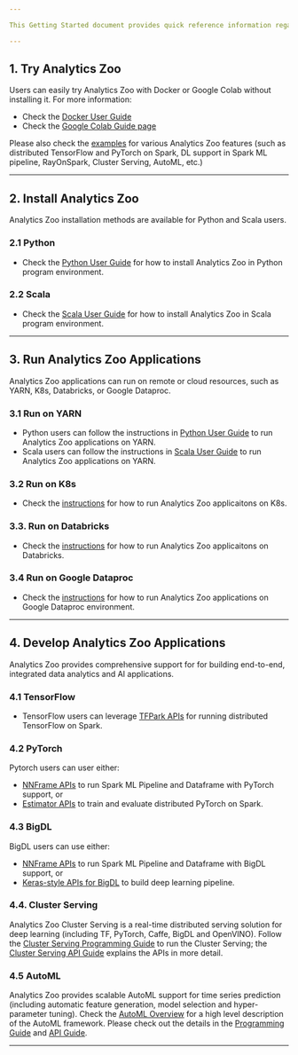 ```yaml
---

This Getting Started document provides quick reference information regarding installing Analytics Zoo, running the applications, and developing your own applications using Analytics Zoo. 

---
```



## **1. Try Analytics Zoo**
Users can easily try Analytics Zoo with Docker or Google Colab without installing it. For more information: 

- Check the [Docker User Guide](DockerUserGuide/index.md)
- Check the [Google Colab Guide page](ProgrammingGuide/run-notebook-colab.md)

Please also check the [examples](examples.md) for various Analytics Zoo features (such as distributed TensorFlow and PyTorch on Spark, DL support in Spark ML pipeline, RayOnSpark, Cluster Serving, AutoML, etc.)

---


## **2. Install Analytics Zoo**

Analytics Zoo installation methods are available for Python and Scala users. 

### 2.1 Python

- Check the [Python User Guide](PythonUserGuide/install.md) for how to install Analytics Zoo in Python program environment.

### 2.2 Scala

- Check the [Scala User Guide](ScalaUserGuide/install.md) for how to install Analytics Zoo in Scala program environment.

---


## **3. Run Analytics Zoo Applications**
Analytics Zoo applications can run on remote or cloud resources, such as YARN, K8s, Databricks, or Google Dataproc. 

### 3.1 Run on YARN

- Python users can follow the instructions in [Python User Guide](PythonUserGuide/run.md) to run Analytics Zoo applications on YARN.
- Scala users can follow the instructions in [Scala User Guide](ScalaUserGuide/run.md) to run Analytics Zoo applications on YARN.
 
### 3.2 Run on K8s

- Check the [instructions](https://analytics-zoo.github.io) for how to run Analytics Zoo applicaitons on K8s.

### 3.3. Run on Databricks

- Check the [instructions](ProgrammingGuide/AnalyticsZoo-on-Databricks.md) for how to run Analytics Zoo applicaitons on Databricks.

### 3.4 Run on Google Dataproc

- Check the [instructions](ProgrammingGuide/run-on-dataproc.md) for how to run Analytics Zoo applications on Google Dataproc environment. 

---


## **4. Develop Analytics Zoo Applications**

Analytics Zoo provides comprehensive support for for building end-to-end, integrated data analytics and AI applications. 

### 4.1 TensorFlow

- TensorFlow users can leverage [TFPark APIs](ProgrammingGuide/TFPark/tensorflow.md) for running distributed TensorFlow on Spark. 

### 4.2 PyTorch

Pytorch users can user either: 

- [NNFrame APIs](APIGuide/PipelineAPI/nnframes.md) to run Spark ML Pipeline and Dataframe with PyTorch support, or 
- [Estimator APIs](APIGuide/PipelineAPI/estimator.md) to train and evaluate distributed PyTorch on Spark.

### 4.3 BigDL

BigDL users can use either: 

- [NNFrame APIs](APIGuide/PipelineAPI/nnframes.md) to run Spark ML Pipeline and Dataframe with BigDL support, or 
- [Keras-style APIs for BigDL](KerasStyleAPIGuide/Optimization/training.md) to build deep learning pipeline.

### 4.4. Cluster Serving

Analytics Zoo Cluster Serving is a real-time distributed serving solution for deep learning (including TF, PyTorch, Caffe, BigDL and OpenVINO). Follow the [Cluster Serving Programming Guide](ClusterServingGuide/ProgrammingGuide.md) to run the Cluster Serving; the [Cluster Serving API Guide](ClusterServingGuide/APIGuide.md) explains the APIs in more detail. 

### 4.5 AutoML

Analytics Zoo provides scalable AutoML support for time series prediction (including automatic feature generation, model selection and hyper-parameter tuning). Check the [AutoML Overview](ProgrammingGuide/AutoML/overview.md) for a high level description of the AutoML framework. Please check out the details in the [Programming Guide](ProgrammingGuide/AutoML/forecasting.md) and [API Guide](APIGuide/AutoML/time-sequence-predictor.md). 


---
